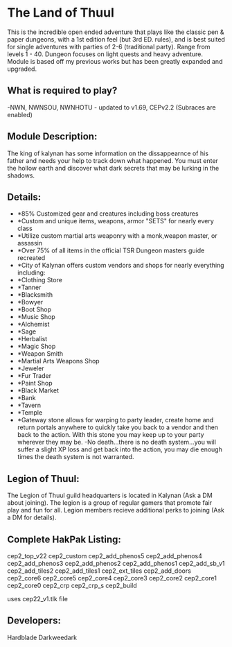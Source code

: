 # The Land of Thuul

This is the incredible open ended adventure that plays like the classic pen & paper dungeons, with a 1st edition feel (but 3rd ED. rules), and is best suited for single adventures with parties of 2-6 (traditional party). Range from levels 1 - 40. Dungeon focuses on light quests and heavy adventure. Module is based off my previous works but has been greatly expanded and upgraded.

## What is required to play?
-NWN, NWNSOU, NWNHOTU - updated to v1.69, CEPv2.2 (Subraces are enabled)

## Module Description:
The king of kalynan has some information on the dissappearnce of his father and needs your help to track down what happened. You must enter the hollow earth and discover what dark secrets that may be lurking in the shadows.

## Details:
* *85% Customized gear and creatures including boss creatures
* *Custom and unique items, weapons, armor "SETS" for nearly every class
* *Utilize custom martial arts weaponry with a monk,weapon master, or assassin
* *Over 75% of all items in the official TSR Dungeon masters guide recreated
* *City of Kalynan offers custom vendors and shops for nearly everything including:
* *Clothing Store
* *Tanner
* *Blacksmith
* *Bowyer
* *Boot Shop
* *Music Shop
* *Alchemist
* *Sage
* *Herbalist
* *Magic Shop
* *Weapon Smith
* *Martial Arts Weapons Shop
* *Jeweler
* *Fur Trader
* *Paint Shop
* *Black Market
* *Bank
* *Tavern
* *Temple
* *Gateway stone allows for warping to party leader, create home and return portals anywhere to quickly take you back to a vendor and then back to the action. With this stone you may keep up to your party wherever they may be.
-No death...there is no death system...you will suffer a slight XP loss and get back into the action, you may die enough times the death system is not warranted.


## Legion of Thuul:
The Legion of Thuul guild headquarters is located in Kalynan (Ask a DM about joining).
The legion is a group of regular gamers that promote fair play and fun for all.
Legion members recieve additional perks to joining (Ask a DM for details).


## Complete HakPak Listing:

cep2_top_v22
cep2_custom
cep2_add_phenos5
cep2_add_phenos4
cep2_add_phenos3
cep2_add_phenos2
cep2_add_phenos1
cep2_add_sb_v1
cep2_add_tiles2
cep2_add_tiles1
cep2_ext_tiles
cep2_add_doors
cep2_core6
cep2_core5
cep2_core4
cep2_core3
cep2_core2
cep2_core1
cep2_core0
cep2_crp
cep2_crp_s
cep2_build

uses cep22_v1.tlk file

## Developers:
Hardblade
Darkweedark